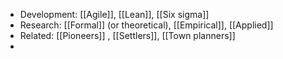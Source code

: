 - Development: [[Agile]], [[Lean]], [[Six sigma]]
- Research: [[Formal]] (or theoretical), [[Empirical]], [[Applied]]
- Related: [[Pioneers]] , [[Settlers]], [[Town planners]]
-